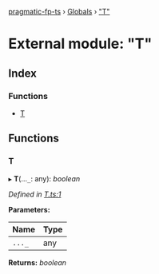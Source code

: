 [pragmatic-fp-ts](../README.md) › [Globals](../globals.md) › ["T"](_t_.md)

# External module: "T"

## Index

### Functions

* [T](_t_.md#t)

## Functions

###  T

▸ **T**(...`_`: any): *boolean*

*Defined in [T.ts:1](https://github.com/hermann-p/pragmatic-fp-ts/blob/65c599f/src/T.ts#L1)*

**Parameters:**

Name | Type |
------ | ------ |
`..._` | any |

**Returns:** *boolean*
